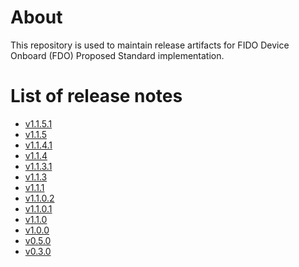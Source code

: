 # About
This repository is used to maintain release artifacts for FIDO Device Onboard (FDO) Proposed
Standard implementation.

# List of release notes

- [v1.1.5.1](release-notes-v1.1.5.1.md)
- [v1.1.5](release-notes-v1.1.5.md)
- [v1.1.4.1](release-notes-v1.1.4.1.md)
- [v1.1.4](release-notes-v1.1.4.md)
- [v1.1.3.1](release-notes-v1.1.3.1.md)
- [v1.1.3](release-notes-v1.1.3.md)
- [v1.1.1](release-notes-v1.1.1.md)
- [v1.1.0.2](release-notes-v1.1.0.2.md)
- [v1.1.0.1](release-notes-v1.1.0.1.md)
- [v1.1.0](release-notes-v1.1.0.md)
- [v1.0.0](release-notes-v1.0.0.md)
- [v0.5.0](release-notes-v0.5.0.md)
- [v0.3.0](release-notes-v0.3.0.md)
